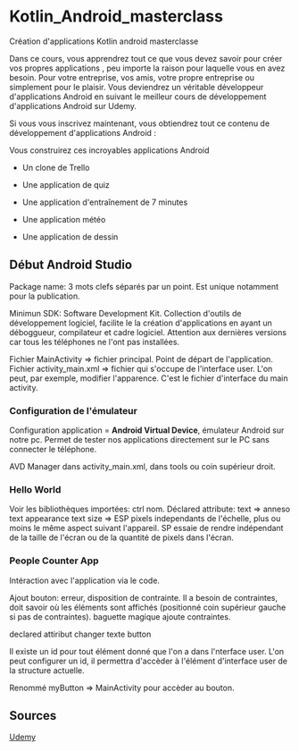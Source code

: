 # Kotlin_Android_masterclass

Création d'applications Kotlin android masterclasse

Dans ce cours, vous apprendrez tout ce que vous devez savoir pour créer vos propres applications , peu importe la raison pour laquelle vous en avez besoin. Pour votre entreprise, vos amis, votre propre entreprise ou simplement pour le plaisir. Vous deviendrez un véritable développeur d'applications Android en suivant le meilleur cours de développement d'applications Android sur Udemy.

Si vous vous inscrivez maintenant, vous obtiendrez tout ce contenu de développement d'applications Android :

Vous construirez ces incroyables applications Android

- Un clone de Trello

- Une application de quiz

- Une application d'entraînement de 7 minutes

- Une application météo

- Une application de dessin

## Début Android Studio

Package name: 3 mots clefs séparés par un point.
Est unique notamment pour la publication.

Minimun SDK: Software Development Kit.
Collection d'outils de développement logiciel, facilite le la création d'applications en ayant un déboggueur, compilateur et cadre logiciel.
Attention aux dernières versions car tous les téléphones ne l'ont pas installées.

Fichier MainActivity => fichier principal. Point de départ de l'application.
Fichier activity_main.xml => fichier qui s'occupe de l'interface user. L'on peut, par exemple, modifier l'apparence.
C'est le fichier d'interface du main activity.

### Configuration de l'émulateur

Configuration application = **Android Virtual Device**, émulateur Android sur notre pc.
Permet de tester nos applications directement sur le PC sans connecter le téléphone.

AVD Manager dans activity_main.xml, dans tools ou coin supérieur droit.

### Hello World

Voir les bibliothèques importées: ctrl nom.
Déclared attribute: text => anneso
text appearance
text size => ESP pixels independants de l'échelle, plus ou moins le même aspect suivant l'appareil. SP essaie de rendre indépendant de la taille de l'écran ou de la quantité de pixels dans l'écran.

### People Counter App

Intéraction avec l'application via le code.

Ajout bouton: erreur, disposition de contrainte. Il a besoin de contraintes, doit savoir où les éléments sont affichés (positionné coin supérieur gauche si pas de contraintes).
baguette magique ajoute contraintes.

declared attiribut changer texte button

Il existe un id pour tout élément donné que l'on a dans l'nterface user.
L'on peut configurer un id, il permettra d'accèder à l'élément d'interface user de la structure actuelle.

Renommé myButton => MainActivity pour accèder au bouton.


## Sources

[Udemy](https://www.udemy.com/course/android-kotlin-developer/learn/lecture/17998371#reviews)


